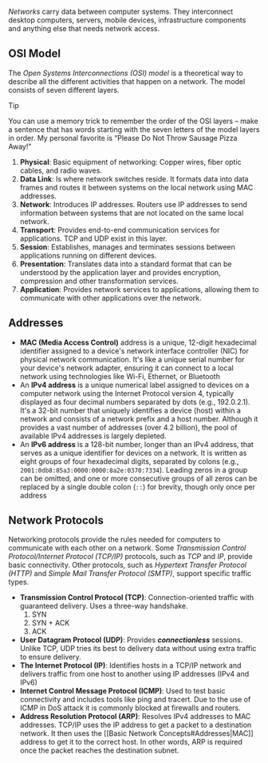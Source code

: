 *Networks* carry data between computer systems. They interconnect desktop computers, servers, mobile devices, infrastructure components and anything else that needs network access.

## OSI Model
The *Open Systems Interconnections (OSI) model* is a theoretical way to describe all the different activities that happen on a network. The model consists of seven different layers.

> [!TIP]
> You can use a memory trick to remember the order of the OSI layers – make a sentence that has words starting with the seven letters of the model layers in order. My personal favorite is “Please Do Not Throw Sausage Pizza Away!”

1. **Physical**: Basic equipment of networking: Copper wires, fiber optic cables, and radio waves.
2. **Data Link**: Is where network switches reside. It formats data into data frames and routes it between systems on the local network using MAC addresses.
3. **Network**: Introduces IP addresses. Routers use IP addresses to send information between systems that are not located on the same local network. 
4. **Transport**: Provides end-to-end communication services for applications. TCP and UDP exist in this layer.
5. **Session**: Establishes, manages and terminates sessions between applications running on different devices.
6. **Presentation**: Translates data into a standard format that can be understood by the application layer and provides encryption, compression and other transformation services.
7. **Application**: Provides network services to applications, allowing them to communicate with other applications over the network. 

## Addresses
* **MAC (Media Access Control)** address is a unique, 12-digit hexadecimal identifier assigned to a device's network interface controller (NIC) for physical network communication. It's like a unique serial number for your device's network adapter, ensuring it can connect to a local network using technologies like Wi-Fi, Ethernet, or Bluetooth
* An **IPv4 address** is a unique numerical label assigned to devices on a computer network using the Internet Protocol version 4, typically displayed as four decimal numbers separated by dots (e.g., 192.0.2.1). It's a 32-bit number that uniquely identifies a device (host) within a network and consists of a network prefix and a host number. Although it provides a vast number of addresses (over 4.2 billion), the pool of available IPv4 addresses is largely depleted.
* An **IPv6 address** is a 128-bit number, longer than an IPv4 address, that serves as a unique identifier for devices on a network. It is written as eight groups of four hexadecimal digits, separated by colons (e.g., `2001:0db8:85a3:0000:0000:8a2e:0370:7334`). Leading zeros in a group can be omitted, and one or more consecutive groups of all zeros can be replaced by a single double colon (`::`) for brevity, though only once per address

## Network Protocols
Networking protocols provide the rules needed for computers to communicate with each other on a network. Some *Transmission Control Protocol/Internet Protocol (TCP/IP)* protocols, such as *TCP* and *IP*, provide basic connectivity. Other protocols, such as *Hypertext Transfer Protocol (HTTP)* and *Simple Mail Transfer Protocol (SMTP)*, support specific traffic types.

* **Transmission Control Protocol (TCP)**: Connection-oriented traffic with guaranteed delivery. Uses a three-way handshake. 
	1. SYN
	2. SYN + ACK
	3. ACK
* **User Datagram Protocol (UDP)**: Provides ***connectionless*** sessions. Unlike TCP, UDP tries its best to delivery data without using extra traffic to ensure delivery.  
* **The Internet Protocol (IP)**: Identifies hosts in a TCP/IP network and delivers traffic from one host to another using IP addresses (IPv4 and IPv6)
* **Internet Control Message Protocol (ICMP)**: Used to test basic connectivity and includes tools like ping and tracert. Due to the use of ICMP in DoS attack it is commonly blocked at firewalls and routers.  
* **Address Resolution Protocol (ARP)**: Resolves IPv4 addresses to MAC addresses. TCP/IP uses the IP address to get a packet to a destination network. It then uses the [[Basic Network Concepts#Addresses|MAC]] address to get it to the correct host. In other words, ARP is required once the packet reaches the destination subnet.
